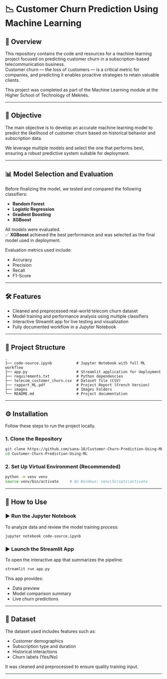 # 📉 Customer Churn Prediction Using Machine Learning

## 🧾 Overview

This repository contains the code and resources for a machine learning project focused on predicting customer churn in a subscription-based telecommunication business.  
Customer churn — the loss of customers — is a critical metric for companies, and predicting it enables proactive strategies to retain valuable clients.

This project was completed as part of the Machine Learning module at the Higher School of Technology of Meknès.

---

## 🎯 Objective

The main objective is to develop an accurate machine learning model to predict the likelihood of customer churn based on historical behavior and subscription data.

We leverage multiple models and select the one that performs best, ensuring a robust predictive system suitable for deployment.

---

## 📊 Model Selection and Evaluation

Before finalizing the model, we tested and compared the following classifiers:

- **Random Forest**
- **Logistic Regression**
- **Gradient Boosting**
- **XGBoost**

All models were evaluated.  
✅ **XGBoost** achieved the best performance and was selected as the final model used in deployment.

Evaluation metrics used include:

- Accuracy
- Precision
- Recall
- F1-Score

---

## 🛠️ Features

- Cleaned and preprocessed real-world telecom churn dataset
- Model training and performance analysis using multiple classifiers
- Interactive Streamlit app for live testing and visualization
- Fully documented workflow in a Jupyter Notebook

---

## 📁 Project Structure

```
.
├── code-source.ipynb           # Jupyter Notebook with full ML workflow
├── app.py                      # Streamlit application for deployment
├── requirements.txt            # Python dependencies
├── telecom_customer_churn.csv  # Dataset file (CSV)
├── rapport_ML.pdf              # Project Report (French Version)
├── images                      # Images Folders
└── README.md                   # Project documentation
```

---

## ⚙️ Installation

Follow these steps to run the project locally.

### 1. Clone the Repository

```bash
git clone https://github.com/sana-18/Customer-Churn-Prediction-Using-ML.git
cd Customer-Churn-Prediction-Using-ML
```

### 2. Set Up Virtual Environment (Recommended)

```bash
python -m venv venv
source venv/bin/activate     # On Windows: venv\Scripts\activate
```
---

## 🚀 How to Use

### ▶️ Run the Jupyter Notebook

To analyze data and review the model training process:

```bash
jupyter notebook code-source.ipynb
```

### ▶️ Launch the Streamlit App

To open the interactive app that summarizes the pipeline:

```bash
streamlit run app.py
```

This app provides:

- Data preview
- Model comparison summary
- Live churn predictions

---

## 📂 Dataset

The dataset used includes features such as:

- Customer demographics
- Subscription type and duration
- Historical interactions
- Churn labels (Yes/No)

It was cleaned and preprocessed to ensure quality training input.

---




